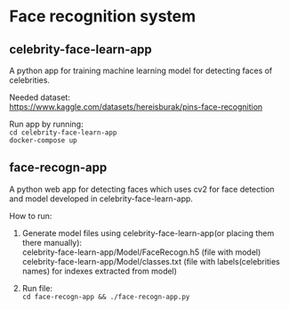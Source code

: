 # Face recognition system

## celebrity-face-learn-app

A python app for training machine learning model for detecting faces of celebrities.

Needed dataset:  
https://www.kaggle.com/datasets/hereisburak/pins-face-recognition

Run app by running:  
`cd celebrity-face-learn-app`  
`docker-compose up`

## face-recogn-app

A python web app for detecting faces which uses cv2 for face detection and model developed in celebrity-face-learn-app.

How to run:

1. Generate model files using celebrity-face-learn-app(or placing them there manually):  
   celebrity-face-learn-app/Model/FaceRecogn.h5 (file with model)
   celebrity-face-learn-app/Model/classes.txt (file with labels(celebrities names) for indexes extracted from model)

2. Run file:  
   `cd face-recogn-app && ./face-recogn-app.py`
